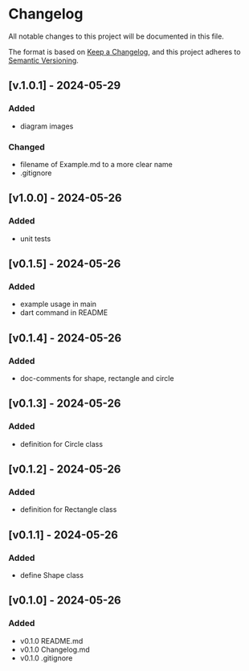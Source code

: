 # Changelog

All notable changes to this project will be documented in this file.

The format is based on [Keep a Changelog](https://keepachangelog.com/en/1.1.0/),
and this project adheres to [Semantic Versioning](https://semver.org/spec/v2.0.0.html).

## [v.1.0.1] - 2024-05-29

### Added

- diagram images

### Changed

- filename of Example.md to a more clear name
- .gitignore

## [v1.0.0] - 2024-05-26

### Added

- unit tests

## [v0.1.5] - 2024-05-26

### Added

- example usage in main
- dart command in README

## [v0.1.4] - 2024-05-26

### Added

- doc-comments for shape, rectangle and circle

## [v0.1.3] - 2024-05-26

### Added

- definition for Circle class

## [v0.1.2] - 2024-05-26

### Added

- definition for Rectangle class

## [v0.1.1] - 2024-05-26

### Added

- define Shape class

## [v0.1.0] - 2024-05-26

### Added

- v0.1.0 README.md
- v0.1.0 Changelog.md
- v0.1.0 .gitignore
